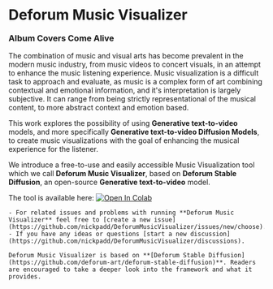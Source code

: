# Deforum Music Visualizer
<h3 style="margin-top: 5px;">Album Covers Come Alive</h3>

The combination of music and visual arts has become prevalent in the modern music industry, from music videos to concert visuals, in an attempt to enhance the music listening experience. Music visualization is a difficult task to approach and evaluate, as music is a complex form of art combining contextual and emotional information, and it's interpretation is largely subjective. It can range from being strictly representational of the musical content, to more abstract context and emotion based.

This work explores the possibility of using **Generative text-to-video** models, and more specifically **Generative text-to-video Diffusion Models**, to create music visualizations with the goal of enhancing the musical experience for the listener. 

We introduce a free-to-use and easily accessible Music Visualization tool which we call **Deforum Music Visualizer**, based on **Deforum Stable Diffusion**, an open-source **Generative text-to-video** model. 

The tool is available here: 
[![Open In Colab](https://colab.research.google.com/assets/colab-badge.svg)](https://colab.research.google.com/drive/17Z-UW9ybR113xKxOKK88Wcfsl621wQzM#scrollTo=UuttUY-t-gtd)


```{note}
- For related issues and problems with running **Deforum Music Visualizer** feel free to [create a new issue](https://github.com/nickpadd/DeforumMusicVisualizer/issues/new/choose). 
- If you have any ideas or questions [start a new discussion](https://github.com/nickpadd/DeforumMusicVisualizer/discussions).
```
```{seealso}
Deforum Music Visualizer is based on **[Deforum Stable Diffusion](https://github.com/deforum-art/deforum-stable-diffusion)**. Readers are encouraged to take a deeper look into the framework and what it provides.
```